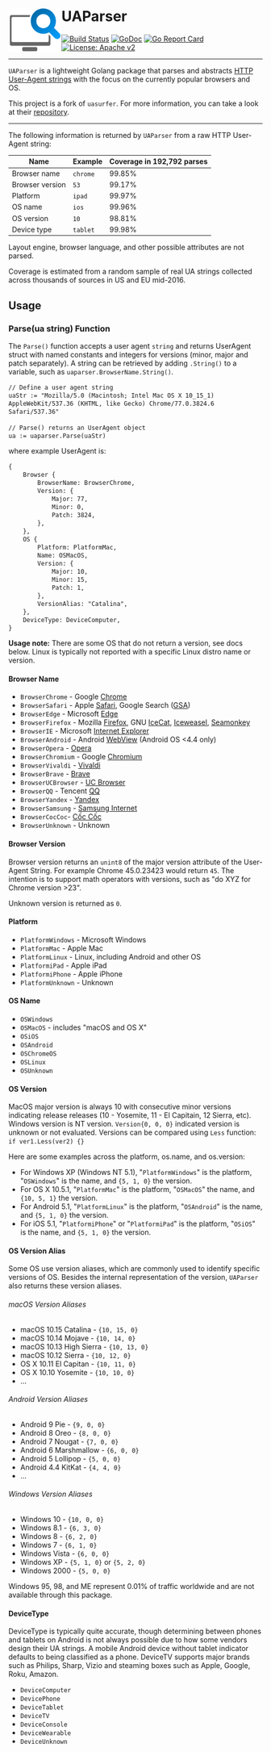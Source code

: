 # <img src="https://raw.githubusercontent.com/Kiuryy/uaparser/master/__asset/logo-small.png" height="88" align="left" /> UAParser

[![Build Status](https://travis-ci.org/Kiuryy/uaparser.svg?branch=master)](https://travis-ci.org/Kiuryy/uaparser)
[![GoDoc](https://godoc.org/github.com/Kiuryy/uaparser?status.svg)](https://godoc.org/github.com/Kiuryy/uaparser)
[![Go Report Card](https://goreportcard.com/badge/github.com/Kiuryy/uaparser)](https://goreportcard.com/report/github.com/Kiuryy/uaparser)
[![License: Apache v2](https://img.shields.io/badge/License-Apache%20v2-lightgray.svg)](https://www.apache.org/licenses/LICENSE-2.0)

---

`UAParser` is a lightweight Golang package that parses and abstracts [HTTP User-Agent strings](https://en.wikipedia.org/wiki/User_agent) with the focus on the currently popular browsers and OS.

This project is a fork of `uasurfer`. For more information, you can take a look at their [repository](https://github.com/avct/uasurfer).

---

The following information is returned by `UAParser` from a raw HTTP User-Agent string:

| Name           | Example | Coverage in 192,792 parses |
|----------------|---------|--------------------------------|
| Browser name    | `chrome` | 99.85%                         |
| Browser version | `53` | 99.17%                         |
| Platform       | `ipad`  | 99.97%                         |
| OS name         | `ios`  | 99.96%                         |
| OS version      | `10`   | 98.81%                         |
| Device type    |  `tablet` | 99.98%                         |

Layout engine, browser language, and other possible attributes are not parsed.

Coverage is estimated from a random sample of real UA strings collected across thousands of sources in US and EU mid-2016.

## Usage

### Parse(ua string) Function

The `Parse()` function accepts a user agent `string` and returns UserAgent struct with named constants and integers for versions (minor, major and patch separately). A string can be retrieved by adding `.String()` to a variable, such as `uaparser.BrowserName.String()`.

```
// Define a user agent string
uaStr := "Mozilla/5.0 (Macintosh; Intel Mac OS X 10_15_1) AppleWebKit/537.36 (KHTML, like Gecko) Chrome/77.0.3824.6 Safari/537.36"

// Parse() returns an UserAgent object
ua := uaparser.Parse(uaStr)
```

where example UserAgent is:
```
{
    Browser {
        BrowserName: BrowserChrome,
        Version: {
            Major: 77,
            Minor: 0,
            Patch: 3824,
        },
    },
    OS {
        Platform: PlatformMac,
        Name: OSMacOS,
        Version: {
            Major: 10,
            Minor: 15,
            Patch: 1,
        },
        VersionAlias: "Catalina",
    },
    DeviceType: DeviceComputer,
}
```

**Usage note:** There are some OS that do not return a version, see docs below. Linux is typically not reported with a specific Linux distro name or version.

#### Browser Name
* `BrowserChrome` - Google [Chrome](https://en.wikipedia.org/wiki/Google_Chrome)
* `BrowserSafari` - Apple [Safari](https://en.wikipedia.org/wiki/Safari_(web_browser)), Google Search ([GSA](https://itunes.apple.com/us/app/google/id284815942))
* `BrowserEdge` - Microsoft [Edge](https://en.wikipedia.org/wiki/Microsoft_Edge)
* `BrowserFirefox` - Mozilla [Firefox](https://en.wikipedia.org/wiki/Firefox), GNU [IceCat](https://en.wikipedia.org/wiki/GNU_IceCat), [Iceweasel](https://en.wikipedia.org/wiki/Mozilla_Corporation_software_rebranded_by_the_Debian_project#Iceweasel), [Seamonkey](https://en.wikipedia.org/wiki/SeaMonkey)
* `BrowserIE` - Microsoft [Internet Explorer](https://en.wikipedia.org/wiki/Internet_Explorer)
* `BrowserAndroid` - Android [WebView](https://developer.chrome.com/multidevice/webview/overview) (Android OS <4.4 only)
* `BrowserOpera` - [Opera](https://en.wikipedia.org/wiki/Opera_(web_browser))
* `BrowserChromium` - Google [Chromium](https://en.wikipedia.org/wiki/Chromium_(web_browser))
* `BrowserVivaldi` - [Vivaldi](https://en.wikipedia.org/wiki/Vivaldi_(web_browser))
* `BrowserBrave` - [Brave](https://en.wikipedia.org/wiki/Brave_(web_browser))
* `BrowserUCBrowser` - [UC Browser](https://en.wikipedia.org/wiki/UC_Browser)
* `BrowserQQ` - Tencent [QQ](https://en.wikipedia.org/wiki/Tencent_QQ)
* `BrowserYandex` - [Yandex](https://en.wikipedia.org/wiki/Yandex_Browser)
* `BrowserSamsung` - [Samsung Internet](https://en.wikipedia.org/wiki/Samsung_Internet_for_Android)
* `BrowserCocCoc`- [Cốc Cốc](https://en.wikipedia.org/wiki/C%E1%BB%91c_C%E1%BB%91c)
* `BrowserUnknown` - Unknown

#### Browser Version

Browser version returns an `unint8` of the major version attribute of the User-Agent String. For example Chrome 45.0.23423 would return `45`. The intention is to support math operators with versions, such as "do XYZ for Chrome version >23".

Unknown version is returned as `0`.

#### Platform
* `PlatformWindows` - Microsoft Windows
* `PlatformMac` - Apple Mac
* `PlatformLinux` - Linux, including Android and other OS
* `PlatformiPad` - Apple iPad
* `PlatformiPhone` - Apple iPhone
* `PlatformUnknown` - Unknown

#### OS Name
* `OSWindows`
* `OSMacOS` - includes "macOS and OS X"
* `OSiOS`
* `OSAndroid`
* `OSChromeOS`
* `OSLinux`
* `OSUnknown`

#### OS Version

MacOS major version is always 10 with consecutive minor versions indicating release releases (10 - Yosemite, 11 - El Capitain, 12 Sierra, etc). Windows version is NT version. `Version{0, 0, 0}` indicated version is unknown or not evaluated.
Versions can be compared using `Less` function: `if ver1.Less(ver2) {}`

Here are some examples across the platform, os.name, and os.version:

* For Windows XP (Windows NT 5.1), "`PlatformWindows`" is the platform, "`OSWindows`" is the name, and `{5, 1, 0}` the version.
* For OS X 10.5.1, "`PlatformMac`" is the platform, "`OSMacOS`" the name, and `{10, 5, 1}` the version.
* For Android 5.1, "`PlatformLinux`" is the platform, "`OSAndroid`" is the name, and `{5, 1, 0}` the version.
* For iOS 5.1, "`PlatformiPhone`" or "`PlatformiPad`" is the platform, "`OSiOS`" is the name, and `{5, 1, 0}` the version.

#### OS Version Alias

Some OS use version aliases, which are commonly used to identify specific versions of OS. Besides the internal representation of the version, `UAParser` also returns these version aliases. 

###### macOS Version Aliases

* macOS 10.15 Catalina - `{10, 15, 0}`
* macOS 10.14 Mojave - `{10, 14, 0}`
* macOS 10.13 High Sierra - `{10, 13, 0}`
* macOS 10.12 Sierra - `{10, 12, 0}`
* OS X 10.11 El Capitan -  `{10, 11, 0}`
* OS X 10.10 Yosemite -  `{10, 10, 0}`
* ...

###### Android Version Aliases

* Android 9 Pie - `{9, 0, 0}`
* Android 8 Oreo - `{8, 0, 0}`
* Android 7 Nougat - `{7, 0, 0}`
* Android 6 Marshmallow - `{6, 0, 0}`
* Android 5 Lollipop - `{5, 0, 0}`
* Android 4.4 KitKat - `{4, 4, 0}`
* ...

###### Windows Version Aliases

* Windows 10 - `{10, 0, 0}`
* Windows 8.1 - `{6, 3, 0}`
* Windows 8 - `{6, 2, 0}`
* Windows 7 - `{6, 1, 0}`
* Windows Vista - `{6, 0, 0}`
* Windows XP - `{5, 1, 0}` or `{5, 2, 0}`
* Windows 2000 - `{5, 0, 0}`

Windows 95, 98, and ME represent 0.01% of traffic worldwide and are not available through this package.

#### DeviceType
DeviceType is typically quite accurate, though determining between phones and tablets on Android is not always possible due to how some vendors design their UA strings. A mobile Android device without tablet indicator defaults to being classified as a phone. DeviceTV supports major brands such as Philips, Sharp, Vizio and steaming boxes such as Apple, Google, Roku, Amazon.

* `DeviceComputer`
* `DevicePhone`
* `DeviceTablet`
* `DeviceTV`
* `DeviceConsole`
* `DeviceWearable`
* `DeviceUnknown`
